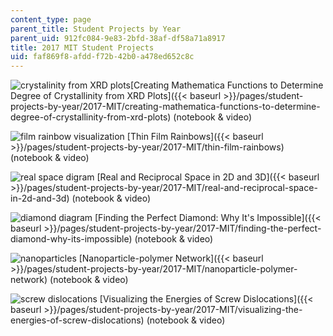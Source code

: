 ```yaml
---
content_type: page
parent_title: Student Projects by Year
parent_uid: 912fc084-9e83-2bfd-38af-df58a71a8917
title: 2017 MIT Student Projects
uid: faf869f8-afdd-f72b-42b0-a478ed652c8c
---
```


![crystalinity from XRD plots](BASEURL_PLACEHOLDER/resources/mitres_3_004f17_18_anon-th)[Creating Mathematica Functions to Determine Degree of Crystallinity from XRD Plots]({{< baseurl >}}/pages/student-projects-by-year/2017-MIT/creating-mathematica-functions-to-determine-degree-of-crystallinity-from-xrd-plots) (notebook & video)

![film rainbow visualization](BASEURL_PLACEHOLDER/resources/mitres_3_004f17_19_anon-th) [Thin Film Rainbows]({{< baseurl >}}/pages/student-projects-by-year/2017-MIT/thin-film-rainbows) (notebook & video)

![real space digram](BASEURL_PLACEHOLDER/resources/mitres_3_004f17_20_anon-th) [Real and Reciprocal Space in 2D and 3D]({{< baseurl >}}/pages/student-projects-by-year/2017-MIT/real-and-reciprocal-space-in-2d-and-3d) (notebook & video)

![diamond diagram](BASEURL_PLACEHOLDER/resources/mitres_3_004f17_21_chyr-th) [Finding the Perfect Diamond: Why It's Impossible]({{< baseurl >}}/pages/student-projects-by-year/2017-MIT/finding-the-perfect-diamond-why-its-impossible) (notebook & video)

![nanoparticles](BASEURL_PLACEHOLDER/resources/mitres_3_004f17_22_dang-th) [Nanoparticle-polymer Network]({{< baseurl >}}/pages/student-projects-by-year/2017-MIT/nanoparticle-polymer-network) (notebook & video)

![screw dislocations](BASEURL_PLACEHOLDER/resources/mitres_3_004f17_23_reddy-th) [Visualizing the Energies of Screw Dislocations]({{< baseurl >}}/pages/student-projects-by-year/2017-MIT/visualizing-the-energies-of-screw-dislocations) (notebook & video)